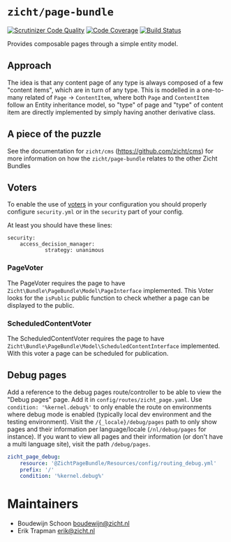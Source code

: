 # `zicht/page-bundle`
[![Scrutinizer Code Quality](https://scrutinizer-ci.com/g/zicht/page-bundle/badges/quality-score.png?b=release%2F3.x)](https://scrutinizer-ci.com/g/zicht/page-bundle/?branch=release%2F3.x)
[![Code Coverage](https://scrutinizer-ci.com/g/zicht/page-bundle/badges/coverage.png?b=release%2F3.x)](https://scrutinizer-ci.com/g/zicht/page-bundle/?branch=release%2F3.x)
[![Build Status](https://scrutinizer-ci.com/g/zicht/page-bundle/badges/build.png?b=release%2F3.x)](https://scrutinizer-ci.com/g/zicht/page-bundle/build-status/release/3.x)

Provides composable pages through a simple entity model.

## Approach

The idea is that any content page of any type is always composed of a 
few "content items", which are in turn of any type. This is modelled
in a one-to-many related of `Page` -> `ContentItem`, where both 
`Page` and `ContentItem` follow an Entity inheritance model, so 
"type" of page and "type" of content item are directly implemented
by simply having another derivative class.

## A piece of the puzzle

See the documentation for `zicht/cms` (https://github.com/zicht/cms)
for more information on how the `zicht/page-bundle` relates to the
other Zicht Bundles

## Voters
To enable the use of [voters](http://symfony.com/doc/current/security/voters.html) in your configuration you should properly 
configure `security.yml` or in the `security` part of your config.

At least you should have these lines:
```
security:
    access_decision_manager:
            strategy: unanimous
```

### PageVoter
The PageVoter requires the page to have `Zicht\Bundle\PageBundle\Model\PageInterface` implemented.
This Voter looks for the `isPublic` public function to check whether a page can be displayed to the public.

### ScheduledContentVoter
The ScheduledContentVoter requires the page to have `Zicht\Bundle\PageBundle\Model\ScheduledContentInterface` implemented.
With this voter a page can be scheduled for publication. 

## Debug pages
Add a reference to the debug pages route/controller to be able to view the "Debug pages" page. Add it in
`config/routes/zicht_page.yaml`. Use `condition: '%kernel.debug%'` to only enable the route on environments
where debug mode is enabled (typically local dev environment and the testing environment). Visit the
`/{_locale}/debug/pages` path to only show pages and their information per language/locale (`/nl/debug/pages`
for instance). If you want to view all pages and their information (or don't have a multi language site),
visit the path `/debug/pages`.

```yaml
zicht_page_debug:
    resource: '@ZichtPageBundle/Resources/config/routing_debug.yml'
    prefix: '/'
    condition: '%kernel.debug%'
```

# Maintainers
* Boudewijn Schoon <boudewijn@zicht.nl>
* Erik Trapman <erik@zicht.nl>
